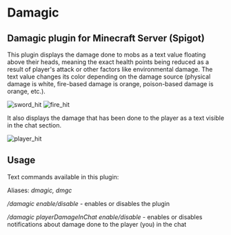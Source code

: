 # Damagic
## Damagic plugin for Minecraft Server (Spigot)

This plugin displays the damage done to mobs as a text value floating above their heads, meaning the exact health points being reduced as a result of player's attack or other factors like environmental damage. The text value changes its color depending on the damage source (physical damage is white, fire-based damage is orange, poison-based damage is orange, etc.).

![sword_hit](https://github.com/s14906/damagic/assets/37453480/769a099b-69a6-41e4-9d3e-d1a6980cd203)
![fire_hit](https://github.com/s14906/damagic/assets/37453480/f71b80de-ce66-433a-ab8c-7e892608c18c)

It also displays the damage that has been done to the player as a text visible in the chat section.

![player_hit](https://github.com/s14906/damagic/assets/37453480/d7ef7720-f4b3-4f6d-95d5-e654584dbc71)

## Usage

Text commands available in this plugin:

Aliases: *dmagic, dmgc*

*/damagic enable/disable* - enables or disables the plugin

*/damagic playerDamageInChat enable/disable* - enables or disables notifications about damage done to the player (you) in the chat
